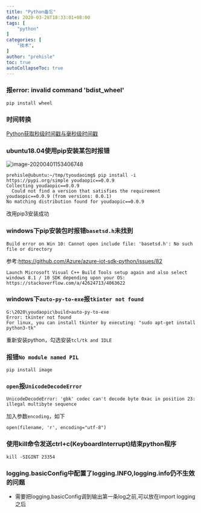 ```yaml
---
title: "Python备忘"
date: 2020-03-28T18:33:01+08:00
tags: [
    "python"
]
categories: [
    "技术",
]
author: "prehisle"
toc: true
autoCollapseToc: true
---
```



### 报error: invalid command 'bdist_wheel'

```
pip install wheel
```

### 时间转换

[Python获取秒级时间戳与毫秒级时间戳](https://www.cnblogs.com/fangbei/p/python-time.html)

### ubuntu18.04使用pip安装某包时报错

![image-20200401153406748](http://note.youdao.com/yws/public/resource/41112cc5871c7abf8ae2c90c3f174804/xmlnote/image-20200401153406748_4d9d6a45b0f34a249060fa6f5ce92a44/23489)

```
prehisle@ubuntu:~/tmp/tyoudaoimg$ pip install -i https://pypi.org/simple youdaopic==0.0.9
Collecting youdaopic==0.0.9
  Could not find a version that satisfies the requirement youdaopic==0.0.9 (from versions: 0.0.1)
No matching distribution found for youdaopic==0.0.9

```

改用pip3安装成功

### windows下pip安装包时报错`basetsd.h`未找到

```
Build error on Win 10: Cannot open include file: 'basetsd.h': No such file or directory
```

参考:https://github.com/Azure/azure-iot-sdk-python/issues/82

```
Launch Microsoft Visual C++ Build Tools setup again and also select windows 8.1 / 10 SDK depending upon your OS:
https://stackoverflow.com/a/42624713/4063622
```

### windows下`auto-py-to-exe`报`tkinter not found`

```
G:\2020\youdaopic\build>auto-py-to-exe
Error: tkinter not found
For linux, you can install tkinter by executing: "sudo apt-get install python3-tk"
```

重新安装python，勾选安装`tcl/tk and IDLE`

### 报错`No module named PIL`

```
pip install image
```

### `open`报`UnicodeDecodeError`

```
UnicodeDecodeError: 'gbk' codec can't decode byte 0xac in position 23: illegal multibyte sequence
```

加入参数`encoding`，如下

```
open(filename, 'r', encoding="utf-8")
```

### 使用kill命令发送ctrl+c(KeyboardInterrupt)结束python程序
```
kill -SIGINT 23354
```

### logging.basicConfig中配置了logging.INFO,logging.info仍不生效的问题
* 需要把logging.basicConfig调到输出第一条log之前,可以放在import logging之后